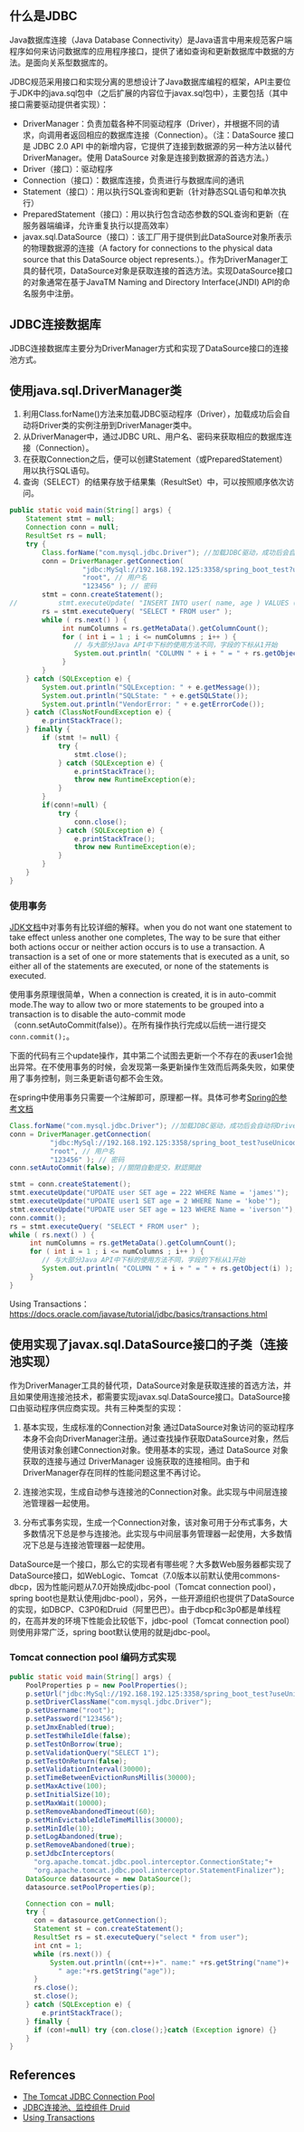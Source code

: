 
## 什么是JDBC

Java数据库连接（Java Database Connectivity）是Java语言中用来规范客户端程序如何来访问数据库的应用程序接口，提供了诸如查询和更新数据库中数据的方法。是面向关系型数据库的。

JDBC规范采用接口和实现分离的思想设计了Java数据库编程的框架，API主要位于JDK中的java.sql包中（之后扩展的内容位于javax.sql包中），主要包括（其中接口需要驱动提供者实现）：

- DriverManager：负责加载各种不同驱动程序（Driver），并根据不同的请求，向调用者返回相应的数据库连接（Connection）。（注：DataSource 接口是 JDBC 2.0 API 中的新增内容，它提供了连接到数据源的另一种方法以替代DriverManager。使用 DataSource 对象是连接到数据源的首选方法。）
- Driver（接口）：驱动程序
- Connection（接口）：数据库连接，负责进行与数据库间的通讯
- Statement（接口）：用以执行SQL查询和更新（针对静态SQL语句和单次执行）
- PreparedStatement（接口）：用以执行包含动态参数的SQL查询和更新（在服务器端编译，允许重复执行以提高效率）
- javax.sql.DataSource（接口）：该工厂用于提供到此DataSource对象所表示的物理数据源的连接（A factory for connections to the physical data source that this DataSource object represents.）。作为DriverManager工具的替代项，DataSource对象是获取连接的首选方法。实现DataSource接口的对象通常在基于JavaTM Naming and Directory Interface(JNDI) API的命名服务中注册。

## JDBC连接数据库

JDBC连接数据库主要分为DriverManager方式和实现了DataSource接口的连接池方式。

## 使用java.sql.DriverManager类

1. 利用Class.forName()方法来加载JDBC驱动程序（Driver），加载成功后会自动将Driver类的实例注册到DriverManager类中。
2. 从DriverManager中，通过JDBC URL、用户名、密码来获取相应的数据库连接（Connection）。
3. 在获取Connection之后，便可以创建Statement（或PreparedStatement）用以执行SQL语句。
4. 查询（SELECT）的结果存放于结果集（ResultSet）中，可以按照顺序依次访问。

```java
public static void main(String[] args) {
	Statement stmt = null;
	Connection conn = null;
	ResultSet rs = null;
	try {
		Class.forName("com.mysql.jdbc.Driver"); //加载JDBC驱动，成功后会自动将Driver类的实例注册到DriverManager中
		conn = DriverManager.getConnection( 
			      "jdbc:MySql://192.168.192.125:3358/spring_boot_test?useUnicode=true", // URL
			      "root", // 用户名
			      "123456" ); // 密码
		stmt = conn.createStatement();
//			stmt.executeUpdate( "INSERT INTO user( name, age ) VALUES ( 'iverson', 40 ) " );
		rs = stmt.executeQuery( "SELECT * FROM user" );
		while ( rs.next() ) {
		     int numColumns = rs.getMetaData().getColumnCount();
		     for ( int i = 1 ; i <= numColumns ; i++ ) {
		        // 与大部分Java API中下标的使用方法不同，字段的下标从1开始
		        System.out.println( "COLUMN " + i + " = " + rs.getObject(i) ); // 也可以使用ResultSet.getXXX()
		     }
		}
	} catch (SQLException e) {
		System.out.println("SQLException: " + e.getMessage());
	    System.out.println("SQLState: " + e.getSQLState());
	    System.out.println("VendorError: " + e.getErrorCode());
	} catch (ClassNotFoundException e) {
		e.printStackTrace();
	} finally {
		if (stmt != null) {
			try {  
                stmt.close();  
            } catch (SQLException e) {  
                e.printStackTrace();  
                throw new RuntimeException(e);  
            }  
		}
		if(conn!=null) {
			try {  
                conn.close();  
            } catch (SQLException e) {  
                e.printStackTrace();  
                throw new RuntimeException(e);  
            } 
		}
	}
}
```

### 使用事务

[JDK文档](https://docs.oracle.com/javase/tutorial/jdbc/basics/transactions.html)中对事务有比较详细的解释。when you do not want one statement to take effect unless another one completes, The way to be sure that either both actions occur or neither action occurs is to use a transaction. A transaction is a set of one or more statements that is executed as a unit, so either all of the statements are executed, or none of the statements is executed.

使用事务原理很简单，When a connection is created, it is in auto-commit mode.The way to allow two or more statements to be grouped into a transaction is to disable the auto-commit mode（conn.setAutoCommit(false)）。在所有操作执行完成以后统一进行提交`conn.commit();`。

下面的代码有三个update操作，其中第二个试图去更新一个不存在的表user1会抛出异常。在不使用事务的时候，会发现第一条更新操作生效而后两条失败，如果使用了事务控制，则三条更新语句都不会生效。

在spring中使用事务只需要一个注解即可，原理都一样。具体可参考[Spring的参考文档](https://docs.spring.io/spring/docs/3.0.x/spring-framework-reference/html/transaction.html#transaction-declarative-annotations)

```java
Class.forName("com.mysql.jdbc.Driver"); //加载JDBC驱动，成功后会自动将Driver类的实例注册到DriverManager中
conn = DriverManager.getConnection( 
	      "jdbc:MySql://192.168.192.125:3358/spring_boot_test?useUnicode=true", // URL
	      "root", // 用户名
	      "123456" ); // 密码
conn.setAutoCommit(false); //關閉自動提交，默認開啟

stmt = conn.createStatement();
stmt.executeUpdate("UPDATE user SET age = 222 WHERE Name = 'james'");
stmt.executeUpdate("UPDATE user1 SET age = 2 WHERE Name = 'kobe'");
stmt.executeUpdate("UPDATE user SET age = 123 WHERE Name = 'iverson'");
conn.commit();
rs = stmt.executeQuery( "SELECT * FROM user" );
while ( rs.next() ) {
     int numColumns = rs.getMetaData().getColumnCount();
     for ( int i = 1 ; i <= numColumns ; i++ ) {
        // 与大部分Java API中下标的使用方法不同，字段的下标从1开始
        System.out.println( "COLUMN " + i + " = " + rs.getObject(i) ); // 也可以使用ResultSet.getXXX()
     }
}
```

Using Transactions：https://docs.oracle.com/javase/tutorial/jdbc/basics/transactions.html


## 使用实现了javax.sql.DataSource接口的子类（连接池实现）

作为DriverManager工具的替代项，DataSource对象是获取连接的首选方法，并且如果使用连接池技术，都需要实现javax.sql.DataSource接口。DataSource接口由驱动程序供应商实现。共有三种类型的实现：

1. 基本实现，生成标准的Connection对象
通过DataSource对象访问的驱动程序本身不会向DriverManager注册。通过查找操作获取DataSource对象，然后使用该对象创建Connection对象。使用基本的实现，通过 DataSource 对象获取的连接与通过 DriverManager 设施获取的连接相同。由于和DriverManager存在同样的性能问题这里不再讨论。

2. 连接池实现，生成自动参与连接池的Connection对象。此实现与中间层连接池管理器一起使用。

3. 分布式事务实现，生成一个Connection对象，该对象可用于分布式事务，大多数情况下总是参与连接池。此实现与中间层事务管理器一起使用，大多数情况下总是与连接池管理器一起使用。

DataSource是一个接口，那么它的实现者有哪些呢？大多数Web服务器都实现了DataSource接口，如WebLogic、Tomcat（7.0版本以前默认使用commons-dbcp，因为性能问题从7.0开始换成jdbc-pool（Tomcat connection pool），spring boot也是默认使用jdbc-pool），另外，一些开源组织也提供了DataSource的实现，如DBCP、C3P0和Druid（阿里巴巴）。由于dbcp和c3p0都是单线程的，在高并发的环境下性能会比较低下，jdbc-pool（Tomcat connection pool）则使用非常广泛，spring boot默认使用的就是jdbc-pool。

### Tomcat connection pool 编码方式实现

```java
public static void main(String[] args) {
	PoolProperties p = new PoolProperties();
    p.setUrl("jdbc:MySql://192.168.192.125:3358/spring_boot_test?useUnicode=true");
    p.setDriverClassName("com.mysql.jdbc.Driver");
    p.setUsername("root");
    p.setPassword("123456");
    p.setJmxEnabled(true);
    p.setTestWhileIdle(false);
    p.setTestOnBorrow(true);
    p.setValidationQuery("SELECT 1");
    p.setTestOnReturn(false);
    p.setValidationInterval(30000);
    p.setTimeBetweenEvictionRunsMillis(30000);
    p.setMaxActive(100);
    p.setInitialSize(10);
    p.setMaxWait(10000);
    p.setRemoveAbandonedTimeout(60);
    p.setMinEvictableIdleTimeMillis(30000);
    p.setMinIdle(10);
    p.setLogAbandoned(true);
    p.setRemoveAbandoned(true);
    p.setJdbcInterceptors(
      "org.apache.tomcat.jdbc.pool.interceptor.ConnectionState;"+
      "org.apache.tomcat.jdbc.pool.interceptor.StatementFinalizer");
    DataSource datasource = new DataSource();
    datasource.setPoolProperties(p);

    Connection con = null;
    try {
      con = datasource.getConnection();
      Statement st = con.createStatement();
      ResultSet rs = st.executeQuery("select * from user");
      int cnt = 1;
      while (rs.next()) {
          System.out.println((cnt++)+". name:" +rs.getString("name")+
            " age:"+rs.getString("age"));
      }
      rs.close();
      st.close();
    } catch (SQLException e) {
		e.printStackTrace();
	} finally {
      if (con!=null) try {con.close();}catch (Exception ignore) {}
    }
}
```


## References

- [The Tomcat JDBC Connection Pool](https://tomcat.apache.org/tomcat-7.0-doc/jdbc-pool.html)
- [JDBC连接池、监控组件 Druid](https://www.oschina.net/p/druid)
- [Using Transactions](https://docs.oracle.com/javase/tutorial/jdbc/basics/transactions.html)